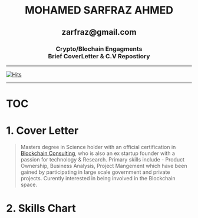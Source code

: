  <h1 align="center">
   MOHAMED SARFRAZ AHMED
 </h1>
 <h2 align="center">
 zarfraz@gmail.com<br>
 </h2>
 <h3 align="center">
  Crypto/Blochain Engagments <br>
  Brief CoverLetter & C.V Repostiory
 </h3>
 
----

[![Hits](https://hits.seeyoufarm.com/api/count/incr/badge.svg?url=https%3A%2F%2Fgithub.com%2Fzarfraz%2FEngagement&count_bg=%2379C83D&title_bg=%23555555&icon=iconify.svg&icon_color=%23E7E7E7&title=Interests+&edge_flat=false)](https://hits.seeyoufarm.com)

----

# TOC 

# 1. Cover Letter

> Masters degree in Science holder with an official certification in [Blockchain Consulting](https://www.youracclaim.com/badges/0bac5ecf-bca8-4b8e-8d8d-ca3d5f624491), who is also an ex startup founder with a passion for technology & Research. Primary skills include - Product Ownership, Business Analysis, Project Mangement which have been gained by participating in large scale government and private projects. Curently interested in being involved in the Blockchain space. 
> 

# 2. Skills Chart
